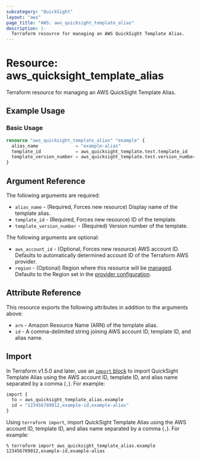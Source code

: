 ```yaml
---
subcategory: "QuickSight"
layout: "aws"
page_title: "AWS: aws_quicksight_template_alias"
description: |-
  Terraform resource for managing an AWS QuickSight Template Alias.
---
```


# Resource: aws_quicksight_template_alias

Terraform resource for managing an AWS QuickSight Template Alias.

## Example Usage

### Basic Usage

```terraform
resource "aws_quicksight_template_alias" "example" {
  alias_name              = "example-alias"
  template_id             = aws_quicksight_template.test.template_id
  template_version_number = aws_quicksight_template.test.version_number
}
```

## Argument Reference

The following arguments are required:

* `alias_name` - (Required, Forces new resource) Display name of the template alias.
* `template_id` - (Required, Forces new resource) ID of the template.
* `template_version_number` - (Required) Version number of the template.

The following arguments are optional:

* `aws_account_id` - (Optional, Forces new resource) AWS account ID. Defaults to automatically determined account ID of the Terraform AWS provider.
* `region` - (Optional) Region where this resource will be [managed](https://docs.aws.amazon.com/general/latest/gr/rande.html#regional-endpoints). Defaults to the Region set in the [provider configuration](https://registry.terraform.io/providers/hashicorp/aws/latest/docs#aws-configuration-reference).

## Attribute Reference

This resource exports the following attributes in addition to the arguments above:

* `arn` - Amazon Resource Name (ARN) of the template alias.
* `id` - A comma-delimited string joining AWS account ID, template ID, and alias name.

## Import

In Terraform v1.5.0 and later, use an [`import` block](https://developer.hashicorp.com/terraform/language/import) to import QuickSight Template Alias using the AWS account ID, template ID, and alias name separated by a comma (`,`). For example:

```terraform
import {
  to = aws_quicksight_template_alias.example
  id = "123456789012,example-id,example-alias"
}
```

Using `terraform import`, import QuickSight Template Alias using the AWS account ID, template ID, and alias name separated by a comma (`,`). For example:

```console
% terraform import aws_quicksight_template_alias.example 123456789012,example-id,example-alias
```
